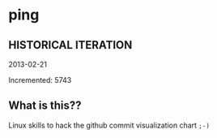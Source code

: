# ping

## HISTORICAL ITERATION
2013-02-21

Incremented: 5743

## What is this?? 
Linux skills to hack the github commit visualization chart `;-)`
